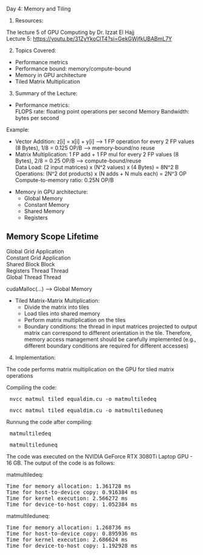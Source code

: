 Day 4: Memory and Tiling

1) Resources:

The lecture 5 of GPU Computing by Dr. Izzat El Hajj  
Lecture 5: https://youtu.be/31ZyYkoClT4?si=GekGWjfkUBABmL7Y

2) Topics Covered:

- Performance metrics
- Performance bound: memory/compute-bound
- Memory in GPU architecture
- Tiled Matrix Multiplication

3) Summary of the Lecture:  

- Performance metrics:  
    FLOPS rate: floating point operations per second
    Memory Bandwidth: bytes per second  

Example:

+ Vector Addition: z[i] = x[i] + y[i] --> 1 FP operation for every 2 FP values (8 Bytes), 1/8 = 0.125 OP/B --> memory-bound/no reuse
+ Matrix Multiplication: 1 FP add + 1 FP mul for every 2 FP values (8 Bytes), 2/8 = 0.25 OP/B --> compute-bound/reuse  
Data Load: (2 input matrices) x (N^2 values) x (4 Bytes) = 8N^2 B
Operations: (N^2 dot products) x (N adds + N muls each) = 2N^3 OP
Compute-to-memory ratio: 0.25N OP/B

- Memory in GPU architecture:  
    - Global Memory
    - Constant Memory
    - Shared Memory
    - Registers
    
Memory      Scope       Lifetime  
---------------------------------  
Global      Grid      Application  
Constant    Grid      Application  
Shared      Block     Block  
Registers   Thread    Thread  
Global      Thread    Thread  

cudaMalloc(...) --> Global Memory

- Tiled Matrix-Matrix Multiplication:  
    - Divide the matrix into tiles  
    - Load tiles into shared memory  
    - Perform matrix multiplication on the tiles  
    - Boundary conditions: the thread in input matrices projected to output matrix can correspond to different orientation in the tile. Therefore, memory access management should be carefully implemented (e.g., different boundary conditions are required for different accesses)

4) Implementation:

The code performs matrix multiplication on the GPU for tiled matrix operations

Compiling the code:  

<pre> nvcc matmul_tiled_equaldim.cu -o matmultiledeq </pre>  

<pre> nvcc matmul_tiled_equaldim.cu -o matmultileduneq </pre>

Runnung the code after compiling: 
<pre> matmultiledeq </pre>  

<pre> matmultileduneq </pre>

The code was executed on the NVIDIA GeForce RTX 3080Ti Laptop GPU - 16 GB. The output of the code is as follows:

matmultiledeq:

<pre>Time for memory allocation: 1.361728 ms
Time for host-to-device copy: 0.916384 ms
Time for kernel execution: 2.566272 ms
Time for device-to-host copy: 1.052384 ms
</pre>

matmultileduneq:

<pre>Time for memory allocation: 1.268736 ms
Time for host-to-device copy: 0.895936 ms
Time for kernel execution: 2.686624 ms
Time for device-to-host copy: 1.192928 ms
</pre>

